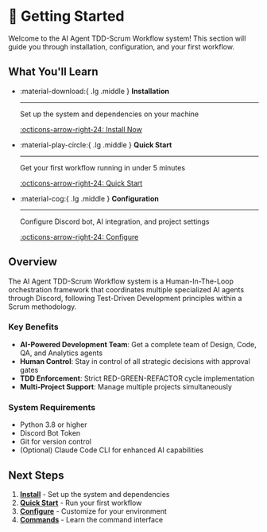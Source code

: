 # 🚀 Getting Started

Welcome to the AI Agent TDD-Scrum Workflow system! This section will guide you through installation, configuration, and your first workflow.

## What You'll Learn

<div class="grid cards" markdown>

-   :material-download:{ .lg .middle } **Installation**

    ---
    
    Set up the system and dependencies on your machine
    
    [:octicons-arrow-right-24: Install Now](installation.md)

-   :material-play-circle:{ .lg .middle } **Quick Start**

    ---
    
    Get your first workflow running in under 5 minutes
    
    [:octicons-arrow-right-24: Quick Start](quick-start.md)

-   :material-cog:{ .lg .middle } **Configuration**

    ---
    
    Configure Discord bot, AI integration, and project settings
    
    [:octicons-arrow-right-24: Configure](configuration.md)

</div>

## Overview

The AI Agent TDD-Scrum Workflow system is a Human-In-The-Loop orchestration framework that coordinates multiple specialized AI agents through Discord, following Test-Driven Development principles within a Scrum methodology.

### Key Benefits

- **AI-Powered Development Team**: Get a complete team of Design, Code, QA, and Analytics agents
- **Human Control**: Stay in control of all strategic decisions with approval gates
- **TDD Enforcement**: Strict RED-GREEN-REFACTOR cycle implementation
- **Multi-Project Support**: Manage multiple projects simultaneously

### System Requirements

- Python 3.8 or higher
- Discord Bot Token
- Git for version control
- (Optional) Claude Code CLI for enhanced AI capabilities

## Next Steps

1. **[Install](installation.md)** - Set up the system and dependencies
2. **[Quick Start](quick-start.md)** - Run your first workflow
3. **[Configure](configuration.md)** - Customize for your environment
4. **[Commands](../user-guide/hitl-commands.md)** - Learn the command interface